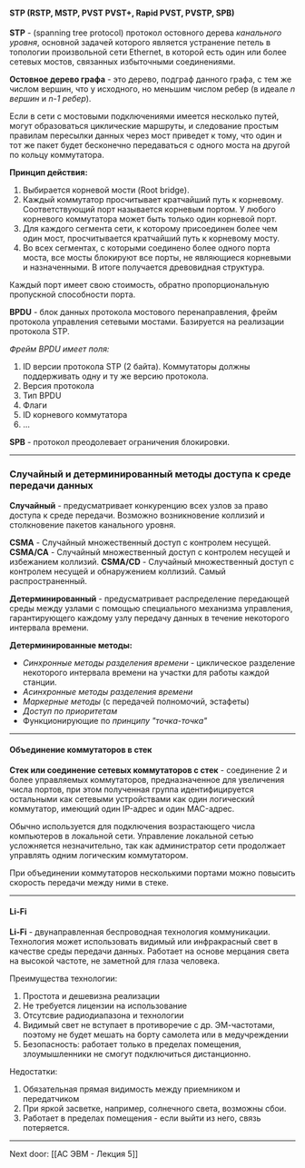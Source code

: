 #### STP (RSTP, MSTP, PVST PVST+, Rapid PVST, PVSTP, SPB)

**STP** - (spanning tree protocol) протокол остовного дерева *канального уровня*, основной задачей которого является устранение петель в топологии произвольной сети Ethernet, в которой есть один или более сетевых мостов, связанных избыточными соединениями. 

**Остовное дерево графа** - это дерево, подграф данного графа, с тем же числом вершин, что у исходного, но меньшим числом ребер (в идеале *n вершин* и *n-1 ребер*).

Если в сети с мостовыми подключениями имеется несколько путей, могут образоваться циклические маршруты, и следование простым правилам пересылки данных через мост приведет к тому, что один и тот же пакет будет бесконечно передаваться с одного моста на другой по кольцу коммутатора.

**Принцип действия:**
1. Выбирается корневой мости (Root bridge).
2. Каждый коммутатор просчитывает кратчайший путь к корневому. Соответствующий порт называется корневым портом. У любого корневого коммутатора может быть только один корневой порт. 
3. Для каждого сегмента сети, к которому присоединен более чем один мост, просчитывается кратчайший путь к корневому мосту.
4. Во всех сегментах, с которыми соединено более одного порта моста, все мосты блокируют все порты, не являющиеся корневыми и назначенными. В итоге получается древовидная структура. 

Каждый порт имеет свою стоимость, обратно пропорциональную пропускной способности порта.

**BPDU** - блок данных протокола мостового перенаправления, фрейм протокола управления сетевыми мостами. Базируется на реализации протокола STP. 

*Фрейм BPDU имеет поля:*
1. ID версии протокола STP (2 байта). Коммутаторы должны поддерживать одну и ту же версию протокола.
2. Версия протокола
3. Тип BPDU 
4. Флаги 
5. ID корневого коммутатора
6. ...

**SPB** - протокол преодолевает ограничения блокировки.

---
### Случайный и детерминированный методы доступа к среде передачи данных

**Случайный** - предусматривает конкуренцию всех узлов за право доступа к среде передачи. Возможно возникновение коллизий и столкновение пакетов канального уровня.

**CSMA** - Случайный множественный доступ с контролем несущей.
**CSMA/CA** - Случайный множественный доступ с контролем несущей и избежанием коллизий.
**CSMA/CD** - Случайный множественный доступ с контролем несущей и обнаружением коллизий. Самый распространенный.

**Детерминированный** - предусматривает распределение передающей среды между узлами с помощью специального механизма управления, гарантирующего каждому узлу передачу данных в течение некоторого интервала времени.

**Детерминированные методы:**
- *Синхронные методы разделения времени* - циклическое разделение некоторого интервала времени на участки для работы каждой станции.
- *Асинхронные методы разделения времени* 
- *Маркерные методы* (с передачей полномочий, эстафеты)
- *Доступ по приоритетам* 
- Функционирующие по *принципу "точка-точка"*

---
#### Объединение коммутаторов в стек 

**Стек или соединение сетевых коммутаторов с стек** - соединение 2 и более управляемых коммутаторов, предназначенное для увеличения числа портов, при этом полученная группа идентифицируется остальными как сетевыми устройствами как один логический коммутатор, имеющий один IP-адрес и один MAC-адрес. 

Обычно используется для подключения возрастающего числа компьютеров в локальной сети. Управление локальной сетью усложняется незначительно, так как администратор сети продолжает управлять одним логическим коммутатором.

При объединении коммутаторов несколькими портами можно повысить скорость передачи между ними в стеке. 

---
#### Li-Fi

**Li-Fi** - двунаправленная беспроводная технология коммуникации. Технология может использовать видимый или инфракрасный свет в качестве среды передачи данных. Работает на основе мерцания света на высокой частоте, не заметной для глаза человека.

Преимущества технологии:
1. Простота и дешевизна реализации
2. Не требуется лицензии на использование 
3. Отсутсвие радиодиапазона и технологии
4. Видимый свет не вступает в противоречие с др. ЭМ-частотами, поэтому не будет мешать на борту самолета или в медучреждении
5. Безопасность: работает только в пределах помещения, злоумышленники не смогут  подключиться дистанционно. 

Недостатки:
1. Обязательная прямая видимость между приемником и передатчиком
2. При яркой засветке, например, солнечного света, возможны сбои.
3. Работает в пределах помещения - если выйти из него, связь потеряется.

---

Next door: [[АС ЭВМ - Лекция 5]]

